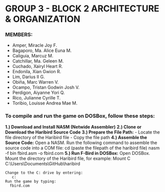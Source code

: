 # GROUP 3 - BLOCK 2 ARCHITECTURE & ORGANIZATION

### MEMBERS: 
- Amper, Miracle Joy F.
- Bagaporo, Ma. Alice Euna M.
- Caliguia, Marcuz M.
- Catchillar, Ma. Geleen M.
- Cuchado, Xairyl Heart R.
- Endonila, Xian Gwion R.
- Lim, Darius II G.
- Obiña, Marc Warren V.
- Ocampo, Tristan Godwin Josh V.
- Perdigon, Aiyanne Yori Q.
- Rico, Julianne Cyrille T.
- Toribio, Louisse Andrea Mae M.

### To compile and run the game on DOSBox, follow these steps: 

**1.) Download and Install NASM (Netwide Assembler)**
**2.) Clone or Download the Haribird Source Code**
**3.) Prepare the File Path:**
      - Locate the file directory of the Haribird file
      - Copy the file path
**4.) Assemble the Source Code:**
      Open a NASM. 
      Run the following command to assemble the source code into a COM file:
            cd (paste the filepath of the haribird file)
            nasm -f bin fbird.asm -o fbird.com
**5.) Run F-Bird in DOSBox:**
    Open DOSBox.
    Mount the directory of the Haribird file, for example:
    Mount C C:\Users\Documents\GitHub\haribird
    
    Change to the C: drive by entering:
       c:
    Run the game by typing:
      fbird.com
